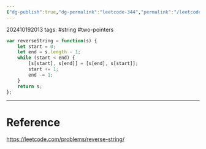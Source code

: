 ```yaml
---
{"dg-publish":true,"dg-permalink":"leetcode-344","permalink":"/leetcode-344/"}
---
```


202410192013
tags: #string #two-pointers 

```js
var reverseString = function(s) {
	let start = 0;
	let end = s.length - 1;
	while (start < end) {
		[s[start], s[end]] = [s[end], s[start]];
		start += 1;
		end -= 1;
	}
	return s;
};
```

---
# Reference

https://leetcode.com/problems/reverse-string/